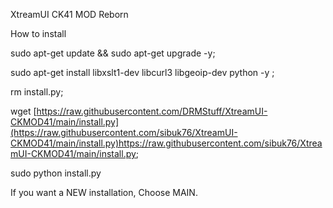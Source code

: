 XtreamUI CK41 MOD Reborn

How to install


sudo apt-get update && sudo apt-get upgrade -y;

sudo apt-get install libxslt1-dev libcurl3 libgeoip-dev python -y ;

rm install.py; 

wget [https://raw.githubusercontent.com/DRMStuff/XtreamUI-CKMOD41/main/install.py](https://raw.githubusercontent.com/sibuk76/XtreamUI-CKMOD41/main/install.py)https://raw.githubusercontent.com/sibuk76/XtreamUI-CKMOD41/main/install.py;

sudo python install.py

If you want a NEW installation, Choose MAIN.
